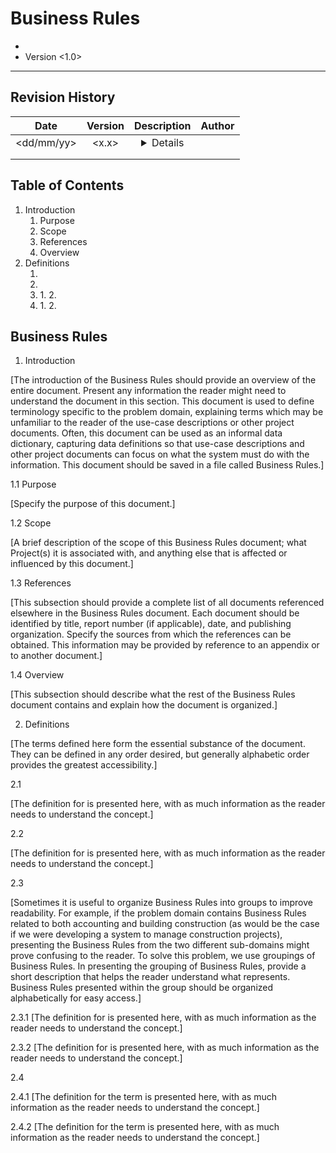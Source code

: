 Business Rules
====================
* <Project Name>
* Version <1.0>

-------------------------------------------------------------------------------

Revision History
----------------

|    Date    	| Version 	| Description 	| Author 	|
|:----------:	|:-------:	|:-----------:	|:------:	|
| <dd/mm/yy> 	|  <x.x>  	|  <details>  	| <name> 	|
|            	|         	|             	|        	|
|            	|         	|             	|        	|

Table of Contents
-----------------
1. Introduction
	1. Purpose
	2. Scope
	3. References
	4. Overview
2. Definitions
	1. <aBusinessRule>
	2. <anotherBusinessRule>
	3. <aGroupofBusinessRules>
		1. <aGroupBusinessRule>
		2. <anotherGroupBusinessRule>
	4. <aSecondGroupOfBusinessRules>
		1. <yetAnotherGroupBusinessRule>
		2. <andAnotherGroupBusinessRule>

Business Rules
--------------

1. Introduction

[The introduction of the Business Rules should provide an overview of the entire document.  Present any information the reader might need to understand the document in this section. This document is used to define terminology specific to the problem domain, explaining terms which may be unfamiliar to the reader of the use-case descriptions or other project documents.  Often, this document can be used as an informal data dictionary, capturing data definitions so that use-case descriptions and other project documents can focus on what the system must do with the information.  This document should be saved in a file called Business Rules.]

1.1 Purpose

[Specify the purpose of this document.]

1.2 Scope

[A brief description of the scope of this Business Rules document; what Project(s) it is associated with, and anything else that is affected or influenced by this document.]

1.3 References

[This subsection should provide a complete list of all documents referenced elsewhere in the Business Rules document.  Each document should be identified by title, report number (if applicable), date, and publishing organization.  Specify the sources from which the references can be obtained. This information may be provided by reference to an appendix or to another document.]

1.4 Overview

[This subsection should describe what the rest of the Business Rules document contains and explain how the document is organized.]

2. Definitions

[The terms defined here form the essential substance of the document.  They can be defined in any order desired, but generally alphabetic order provides the greatest accessibility.]

2.1 <aBusinessRule>

[The definition for <aBusinessRule> is presented here, with as much information as the reader needs to understand the concept.]

2.2 <anotherBusinessRule>

[The definition for <anotherBusinessRule> is presented here, with as much information as the reader needs to understand the concept.]

2.3 <aGroupofBusinessRules>

[Sometimes it is useful to organize Business Rules into groups to improve readability.  For example, if the problem domain contains Business Rules related to both accounting and building construction (as would be the case if we were developing a system to manage construction projects), presenting the Business Rules from the two different sub-domains might prove confusing to the reader.  To solve this problem, we use groupings of Business Rules.  In presenting the grouping of Business Rules, provide a short description that helps the reader understand what <aGroupOfBusinessRules> represents.  Business Rules presented within the group should be organized alphabetically for easy access.]

2.3.1 <aGroupBusinessRule>
[The definition for <aGroupBusinessRule> is presented here, with as much information as the reader needs to understand the concept.]

2.3.2 <anotherGroupBusinessRule>
[The definition for <anotherGroupBusinessRule> is presented here, with as much information as the reader needs to understand the concept.]

2.4 <aSecondGroupOfBusinessRules>

2.4.1 <yetAnotherGroupBusinessRule>
[The definition for the term is presented here, with as much information as the reader needs to understand the concept.]

2.4.2 <andAnotherGroupBusinessRule>
[The definition for the term is presented here, with as much information as the reader needs to understand the concept.]